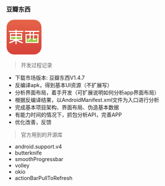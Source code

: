 ### 豆瓣东西

![](../images/doubanDX/logo.png)

> 开发过程记录

- 下载市场版本: 豆瓣东西V1.4.7
- 反编译apk，得到基本UI资源（不扩展写）
- 分析界面布局，着手开发（可扩展说明如何分析app界面布局）
- 根据反编译结果，以AndroidManifest.xml文件为入口进行分析
- 完成基本项目架构、界面布局、伪造基本数据
- 有能力时间的情况下，抓包分析API，完善APP
- 优化改善，反馈

> 官方用到的开源库

  - android.support.v4
  - butterknife
  - smoothProgressbar
  - volley
  - okio
  - actionBarPullToRefresh
